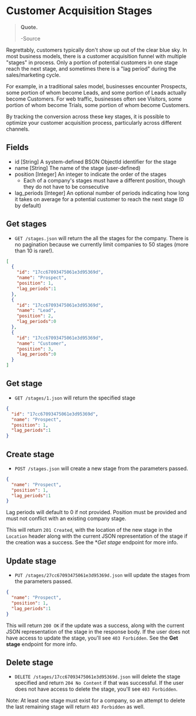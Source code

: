 Customer Acquisition Stages
=================

> **Quote.**  
>
> -Source

Regrettably, customers typically don't show up out of the clear blue sky. In most business models, there is a customer acquisition funnel with multiple "stages" in process. Only a portion of potential customers in one stage reach the next stage, and sometimes there is a "lag period" during the sales/marketing cycle.

For example, in a traditional sales model, businesses encounter Prospects, some portion of whom become Leads, and some portion of Leads actually become Customers. For web traffic, businesses often see Visitors, some portion of whom become Trials, some portion of whom become Customers.

By tracking the conversion across these key stages, it is possible to optimize your customer acquisition process, particularly across different channels.

Fields
------

* id [String] A system-defined BSON ObjectId identifier for the stage
* name [String] The name of the stage (user-defined)
* position [Integer] An integer to indicate the order of the stages
  * Each of a company's stages must have a different position, though they do not have to be consecutive
* lag_periods [Integer] An optional number of periods indicating how long it takes on average for a potential customer to reach the next stage (0 by default)


Get stages
------------

* `GET /stages.json` will return the all the stages for the company. There is no pagination because we currently limit companies to 50 stages (more than 10 is rare!).

```json
[
  {
    "id": "17cc67093475061e3d95369d",
    "name": "Prospect",
    "position": 1,
    "lag_periods":1
  },
  {
    "id": "17cc67093475061e3d95369d",
    "name": "Lead",
    "position": 2,
    "lag_periods":0
  },
  {
    "id": "17cc67093475061e3d95369d",
    "name": "Customer",
    "position": 3,
    "lag_periods":0
  }
]
```


Get stage
-----------

* `GET /stages/1.json` will return the specified stage

```json
{
  "id": "17cc67093475061e3d95369d",
  "name": "Prospect",
  "position": 1,
  "lag_periods":1
}
```


Create stage
--------------

* `POST /stages.json` will create a new stage from the parameters passed.

```json
{
  "name": "Prospect",
  "position": 1,
  "lag_periods":1
}
```

Lag periods will default to 0 if not provided. Position must be provided and must not conflict with an existing company stage.

This will return `201 Created`, with the location of the new stage in the `Location` header along with the current JSON representation of the stage if the creation was a success. See the **Get stage* endpoint for more info.


Update stage
--------------

* `PUT /stages/27cc67093475061e3d95369d.json` will update the stages from the parameters passed.

```json
{
  "name": "Prospect",
  "position": 1,
  "lag_periods":1
}
```

This will return `200 OK` if the update was a success, along with the current JSON representation of the stage in the response body. If the user does not have access to update the stage, you'll see `403 Forbidden`. See the **Get stage** endpoint for more info.


Delete stage
-------------

* `DELETE /stages/17cc67093475061e3d95369d.json` will delete the stage specified and return `204 No Content` if that was successful. If the user does not have access to delete the stage, you'll see `403 Forbidden`.

Note: At least one stage must exist for a company, so an attempt to delete the last remaining stage will return `403 Forbidden` as well.